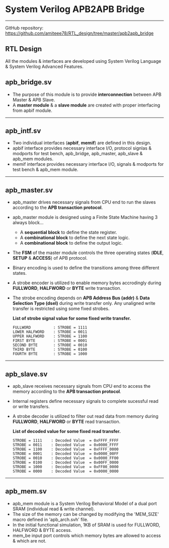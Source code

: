 # System Verilog APB2APB Bridge
---------------------------------------------------

GitHub repository: https://github.com/amiteee78/RTL_design/tree/master/apb2apb_bridge

## RTL Design

All the modules & interfaces are developed using System Verilog Language & System Verilog Advanced Features.

## apb_bridge.sv

- The purpose of this module is to provide **interconnection** between APB Master & APB Slave.
- A **master module** & a **slave module** are created with proper interfacing from apbif module.

-------------------------------------------------------------------------------

## apb_intf.sv

- Two individual interfaces (**apbif**, **memif**) are defined in this design.
- apbif interface provides necessary interface I/O, protocol signlas & modports for test bench, apb_bridge, apb_master, apb_slave & apb_mem modules.
- memif interface provides necessary interface I/O, signals & modports for test bench & apb_mem module.

-------------------------------------------------------------------------------

## apb_master.sv

- apb_master drives necessary signals from CPU end to run the slaves according to the **APB transaction protocol**.
- apb_master module is designed using a Finite State Machine having 3 always block...
  * A **sequential block** to define the state register.
  * A **combinational block** to define the next state logic.
  * A **combinational block** to define the output logic.
- The **FSM** of the master module controls the three operating states (**IDLE**, **SETUP** & **ACCESS**) of APB protocol.
- Binary encoding is used to define the transitions among three different states.
- A strobe encoder is utilized to enable memory bytes accrodingly during **FULLWORD**, **HALFWORD** or **BYTE** write transaction.
- The strobe encoding depends on **APB Address Bus (addr)** & **Data Selection Type (dsel)** during write transfer only. Any unaligned write transfer is restricted using some fixed strobes.

  **List of strobe signal value for some fixed write transfer.**

      FULLWORD          : STROBE = 1111
      LOWER HALFWORD    : STROBE = 0011
      UPPER HALFWORD    : STROBE = 1100
      FIRST BYTE        : STROBE = 0001
      SECOND BYTE       : STROBE = 0010
      THIRD BYTE        : STROBE = 0100
      FOURTH BYTE       : STROBE = 1000

-------------------------------------------------------------------------------

## apb_slave.sv

- apb_slave receives necessary signals from CPU end to access the memory according to the **APB transaction protocol**.
- Internal registers define necessary signals to complete sucessful read or write transfers.
- A strobe decoder is utilized to filter out read data from memory during **FULLWORD**, **HALFWORD** or **BYTE** read transaction.

  **List of decoded value for some fixed read transfer.**

      STROBE = 1111    : Decoded Value  = 0xFFFF_FFFF 
      STROBE = 0011    : Decoded Value  = 0x0000_FFFF     
      STROBE = 1100    : Decoded Value  = 0xFFFF_0000     
      STROBE = 0001    : Decoded Value  = 0x0000_00FF     
      STROBE = 0010    : Decoded Value  = 0x0000_FF00     
      STROBE = 0100    : Decoded Value  = 0x00FF_0000     
      STROBE = 1000    : Decoded Value  = 0xFF00_0000     
      STROBE = 0000    : Decoded Value  = 0x0000_0000

-------------------------------------------------------------------------------

## apb_mem.sv

- apb_mem module is a System Verilog Behavioral Model of a dual port SRAM (individual read & write channel).
- The size of the memory can be changed by modifying the 'MEM_SIZE' macro defined in 'apb_arch.svh' file.
- In the initial functional simulation, 1KB of SRAM is used for FULLWORD, HALFWORD & BYTE access.
- mem_be input port controls which memory bytes are allowed to access & which are not.